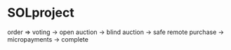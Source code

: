 ﻿# SOLproject
order =>  voting -> open auction -> blind auction -> safe remote purchase -> micropayments -> complete

